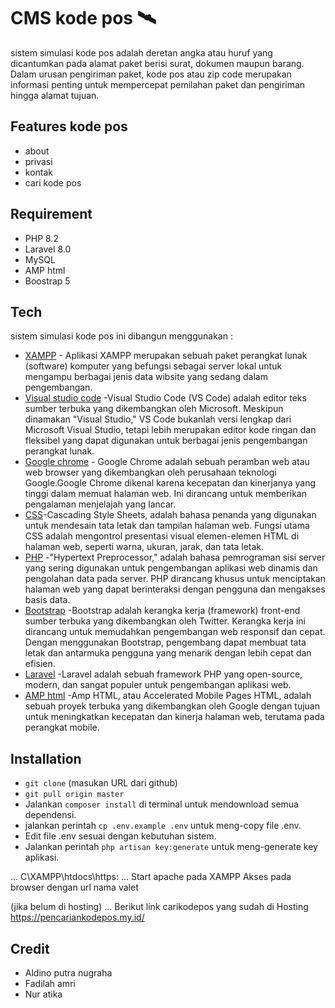 # CMS kode pos 🛰

sistem simulasi kode pos adalah deretan angka atau huruf yang dicantumkan pada alamat paket berisi surat, dokumen maupun barang. Dalam urusan pengiriman paket, kode pos atau zip code merupakan informasi penting untuk mempercepat pemilahan paket dan pengiriman hingga alamat tujuan.


## Features kode pos

- about
- privasi
- kontak 
- cari kode pos


## Requirement

- PHP 8.2
- Laravel 8.0
- MySQL
- AMP html
- Boostrap 5

## Tech
sistem simulasi kode pos ini dibangun menggunakan :
- [XAMPP](https://www.apachefriends.org/download.html) - Aplikasi XAMPP merupakan sebuah paket perangkat lunak (software) komputer yang befungsi sebagai server lokal untuk mengampu berbagai jenis data wibsite yang sedang dalam pengembangan.
- [Visual studio code](https://code.visualstudio.com/) -Visual Studio Code (VS Code) adalah editor teks sumber terbuka yang dikembangkan oleh Microsoft. Meskipun dinamakan "Visual Studio," VS Code bukanlah versi lengkap dari Microsoft Visual Studio, tetapi lebih merupakan editor kode ringan dan fleksibel yang dapat digunakan untuk berbagai jenis pengembangan perangkat lunak.
- [Google chrome](https://www.google.com/chrome/) - Google Chrome adalah sebuah peramban web atau web browser yang dikembangkan oleh perusahaan teknologi Google.Google Chrome dikenal karena kecepatan dan kinerjanya yang tinggi dalam memuat halaman web. Ini dirancang untuk memberikan pengalaman menjelajah yang lancar.
- [CSS](https://www.bing.com/search?q=css+documentation)-Cascading Style Sheets, adalah bahasa penanda yang digunakan untuk mendesain tata letak dan tampilan halaman web. Fungsi utama CSS adalah mengontrol presentasi visual elemen-elemen HTML di halaman web, seperti warna, ukuran, jarak, dan tata letak.
- [PHP](https://www.php.net/releases/8.2/en.php) -"Hypertext Preprocessor," adalah bahasa pemrograman sisi server yang sering digunakan untuk pengembangan aplikasi web dinamis dan pengolahan data pada server. PHP dirancang khusus untuk menciptakan halaman web yang dapat berinteraksi dengan pengguna dan mengakses basis data.
- [Bootstrap](https://getbootstrap.com/) -Bootstrap adalah kerangka kerja (framework) front-end sumber terbuka yang dikembangkan oleh Twitter. Kerangka kerja ini dirancang untuk memudahkan pengembangan web responsif dan cepat. Dengan menggunakan Bootstrap, pengembang dapat membuat tata letak dan antarmuka pengguna yang menarik dengan lebih cepat dan efisien.
- [Laravel](https://laravel.com/) -Laravel adalah sebuah framework PHP yang open-source, modern, dan sangat populer untuk pengembangan aplikasi web. 
- [AMP html](https://amp.dev/documentation/guides-and-tutorials/learn/spec/amphtml) -Amp HTML, atau Accelerated Mobile Pages HTML, adalah sebuah proyek terbuka yang dikembangkan oleh Google dengan tujuan untuk meningkatkan kecepatan dan kinerja halaman web, terutama pada perangkat mobile. 




## Installation
- `git clone` (masukan URL dari github)
- `git pull origin master`
- Jalankan `composer install` di terminal untuk mendownload semua dependensi.
- jalankan perintah `cp .env.example .env` untuk meng-copy file .env.
- Edit file .env sesuai dengan kebutuhan sistem.
- Jalankan perintah `php artisan key:generate` untuk meng-generate key aplikasi.

...
C\XAMPP\htdocs\https:
...
Start apache pada XAMPP
Akses pada browser dengan url nama valet

(jika belum di hosting)
... 
Berikut link carikodepos yang sudah di Hosting
https://pencariankodepos.my.id/

## Credit
+ Aldino putra nugraha
+ Fadilah amri
+ Nur atika
